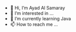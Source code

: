 - 👋 Hi, I’m Ayad Al Samaray
- 👀 I’m interested in ...
- 🌱 I’m currently learning Java
- 📫 How to reach me ...

<!---
AyadAlSamaray/AyadAlSamaray is a ✨ special ✨ repository because its `README.md` (this file) appears on your GitHub profile.
You can click the Preview link to take a look at your changes.
--->

